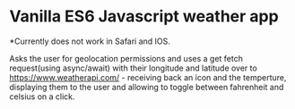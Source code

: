 # Vanilla ES6 Javascript weather app
*Currently does not work in Safari and IOS.

Asks the user for geolocation permissions and uses a get fetch request(using async/await) with their longitude and latitude over to https://www.weatherapi.com/ -
receiving back an icon and the temperture, displaying them to the user and allowing to toggle between fahrenheit and celsius on a click.
